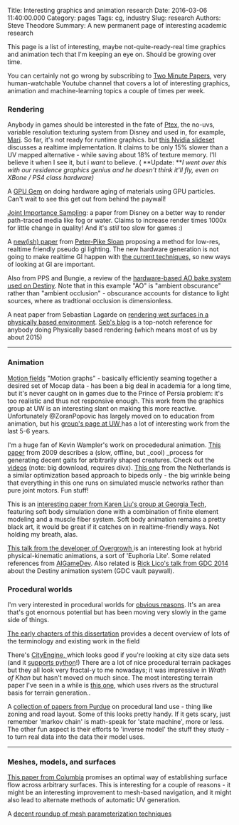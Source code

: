 Title: Interesting graphics and animation research
Date: 2016-03-06 11:40:00.000
Category: pages
Tags: cg, industry
Slug: research
Authors: Steve Theodore
Summary: A new permanent page of interesting academic research

This page is a list of interesting,  maybe not-quite-ready-real time graphics and animation tech that I'm keeping an eye on. Should be growing over time.

You can certainly not go wrong by subscribing to [Two Minute Papers](https://www.youtube.com/user/keeroyz/videos), very human-watchable Youtube channel that covers a lot of interesting graphics, animation and machine-learning topics a couple of times per week.


### Rendering

Anybody in games should be interested in the fate of [Ptex](http://ptex.us/), the no-uvs, variable resolution texturing system from Disney and used in, for example, [Mari](http://www.thefoundry.co.uk/products/mari/).  So far, it's not ready for runtime graphics. but [this Nvidia slideset](https://developer.nvidia.com/sites/default/files/akamai/gamedev/docs/Borderless%20Ptex.pdf) discusses a realtime implementation.  It claims to be only 15% slower than a UV mapped alternative - while saving about 18% of texture memory.  I'll believe it when I see it, but i _want_ to believe. ( **Update: **_I went over this with our residence graphics genius and he doesn't think it'll fly, even on XBone / PS4 class hardware)_

A [GPU Gem](http://diglib.eg.org/EG/DL/PE/VMV/VMV12/063-070.pdf.abstract.pdf;internal&action=action.digitallibrary.ShowPaperAbstract) on doing hardware aging of materials using GPU particles. Can't wait to see this get out from behind the paywall!

[Joint Importance Sampling](http://www.disneyresearch.com/project/joint-importance-sampling/): a paper from Disney on a better way to render path-traced media like fog or water.  Claims to increase render times 1000x for little change in quality! And it's _still_ too slow for games :)

A [new(ish) paper](http://ppsloan.org/publications/mrtSA.pdf) from [Peter-Pike Sloan](http://ppsloan.org/) proposing a method for low-res, realtime friendly pseudo gi lighting.  The new hardware generation is not going to make realtime GI happen with [the current techniques,](http://cg.ibds.kit.edu/publications/p2011/DGIWTCLPV_Kaplanyan_2011/DGIWTCLPV_Kaplanyan_2011.html) so new ways of looking at GI are important.

Also from PPS and Bungie, a review of the [hardware-based AO bake system used on Destiny](http://ppsloan.org/publications/BungieBake.pdf).  Note that in this example "AO" is "ambient obscurance" rather than "ambient occlusion" - obscurance accounts for distance to light sources, where as tradtional occlusion is dimensionless.

A neat paper from Sebastian Lagarde on [rendering wet surfaces in a physically based environment](http://seblagarde.wordpress.com/2012/12/10/observe-rainy-world/).  [Seb's blog](http://seblagarde.wordpress.com/) is a top-notch reference for anybody doing Physically based rendering (which means most of us by about 2015)

---

### Animation

[Motion fields](http://grail.cs.washington.edu/projects/motion-fields/motion-fields.pdf)  "Motion graphs" - basically efficiently seaming together  a desired set of Mocap data  \- has been a big deal in academia for a long time, but it's never caught on in games due to the Prince of Persia problem: it's too realistic and thus not responsive enough. This work from the graphics group at UW is an interesting slant on making this more reactive.  Unfortunately @ZoranPopovic has largely moved on to education from animation, but his [group's page at UW ](http://homes.cs.washington.edu/~zoran/)has a lot of interesting work from the last 5-6 years.

I'm a huge fan of Kevin Wampler's work on procededural animation. [This paper](http://grail.cs.washington.edu/projects/animal-morphology/s2009/) from 2009 describes a (slow, offline, but _cool) _process for generating decent gaits for arbitrarily shaped creatures. Check out the [videos](http://grail.cs.washington.edu/projects/animal-morphology/s2009/movs/morphology.avi) (note: big download, requires divx).  [This one](http://www.staff.science.uu.nl/~geijt101/papers/SA2013/) from the Netherlands is a similar optimization based approach to bipeds only - the big wrinkle being that everything in this one runs on simulated muscle networks rather than pure joint motors. Fun stuff!

This is an [interesting paper from Karen Liu's group at Georgia Tech](http://www.cc.gatech.edu/~jtan34/project/softBodyLocomotion.html), featuring soft body simulation done with a combination of finite element modeling and a muscle fiber system. Soft body animation remains a pretty black art, it would be great if it catches on in realtime-friendly ways. Not holding my breath, alas.

[This talk from the developer of Overgrowh ](http://aigamedev.com/open/access/overgrowth/)is an interesting look at hybrid physical-kinematic animations, a sort of  'Euphoria Lite'.  Some related references from [AIGameDev](http://aigamedev.com/open/editorial/animation-revolution/).  Also related is [Rick Lico's talk from GDC 2014](http://www.gdcvault.com/search.php#&category=free&firstfocus=&keyword=lico&conference_id=) about the Destiny animation system (GDC vault paywall).

### Procedural worlds

I'm very interested in procedural worlds for [obvious reasons](http://www.ign.com/articles/2013/04/16/4-hours-in-state-of-decays-open-world-zombie-nightmare).  It's an area that's got enornous potential but has been moving very slowly in the game side of things.

[The early chapters of this dissertation](http://hss.ulb.uni-bonn.de/2013/3124/3124.pdf) provides a decent overview of lots of the terminology and existing work in the field

There's [CityEngine, ](http://www.esri.com/software/cityengine) which looks good if you're looking at city size data sets (and it [supports python](http://www.esri.com/software/cityengine/features)!)  There are a lot of nice procedural terrain packages but they all look very fractal-y to me  nowadays; it was impressive in _Wrath of Khan_ but hasn't moved on much since. The most interesting terrain paper I've seen in a while is [this one](http://hpcg.purdue.edu/?page=publication&id=170), which uses rivers as the structural basis for terrain generation..

A [collection of papers from Purdue](https://www.cs.purdue.edu/cgvlab/urban/urban-procedural-modeling.html) on procedural land use - thing like zoning and road layout. Some of this looks pretty handy.   If it gets scary, just remember 'markov chain'  is math-speak for 'state machine', more or less.  The other fun aspect is their efforts to  'inverse model' the stuff they study - to turn real data into the data their model uses.

---

### Meshes, models, and surfaces

[This paper from Columbia](http://www.cs.columbia.edu/~keenan/Projects/GloballyOptimalDirectionFields/paper.pdf) promises an optimal way of establishing surface flow across arbitrary surfaces. This is interesting for a couple of reasons - it might be an interesting improvement to mesh-based navigation, and it might also lead to alternate methods of automatic UV generation.

A [decent roundup of mesh parameterization techniques](http://www.cs.berkeley.edu/~jrs/meshpapers/ShefferPraunRose.pdf)

